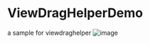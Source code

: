 # ViewDragHelperDemo
a sample for viewdraghelper
![image](https://github.com/gouptosee/ViewDragHelperDemo/blob/master/sample.gif)
